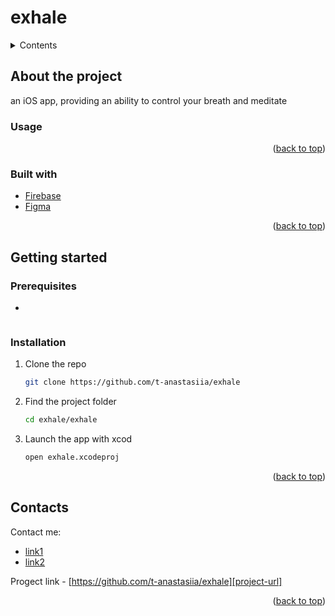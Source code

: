 <a id="readme-top"></a>

# exhale


<!-- NAVIGATION -->
<details>
  <summary>Contents</summary>
  <ol>
    <li>
      <a href="#about-the-project">About The Project</a>
      <ul>
        <li><a href="#usage">Usage</a></li>
        <li><a href="#built-with">Built With</a></li>
      </ul>
    </li>
    <li>
      <a href="#getting-started">Getting Started</a>
      <ul>
        <li><a href="#prerequisites">Prerequisites</a></li>
        <li><a href="#installation">Installation</a></li>
      </ul>
    </li>
    <li><a href="#contacts">Contacts</a></li>
  </ol>
</details>


<!-- ABOUT THE PROJECT -->
## About the project
an iOS app, providing an ability to control your breath and meditate

### Usage
<p align="right">(<a href="#readme-top">back to top</a>)</p>

### Built with
* [Firebase][Firebase-url]
* [Figma][Figma-url]
<p align="right">(<a href="#readme-top">back to top</a>)</p>


<!-- GETTING STARTED -->
## Getting started

### Prerequisites
*
```sh
```

### Installation
1. Clone the repo
   ```sh
   git clone https://github.com/t-anastasiia/exhale
   ```
2. Find the project folder
   ```sh
   cd exhale/exhale
   ```
3. Launch the app with xcod
   ```sh
   open exhale.xcodeproj
   ```
<p align="right">(<a href="#readme-top">back to top</a>)</p>


<!-- CONTACTS -->
## Contacts
Contact me:
* [link1](link1)
* [link2](link2)

Progect link - [https://github.com/t-anastasiia/exhale][project-url]
<p align="right">(<a href="#readme-top">back to top</a>)</p>


<!-- MARKDOWN LINKS & IMAGES -->
[product-screenshot]: images/screenshot.png
[Firebase-url]: https://firebase.google.com/
[Figma-url]: https://www.figma.com/
[project-url]: https://github.com/t-anastasiia/exhale

